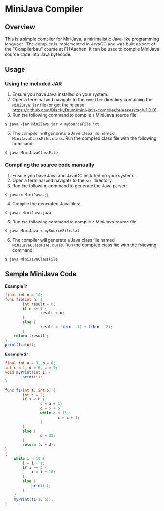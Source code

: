 # MiniJava Compiler

## Overview
This is a simple compiler for MiniJava, a minimalistic Java-like programming language. The compiler is implemented in JavaCC and was built as part of the "Compilerbau" course at FH Aachen. It can be used to compile MiniJava source code into Java bytecode.

## Usage

### Using the included JAR
1. Ensure you have Java installed on your system.
2. Open a terminal and navigate to the `compiler` directory containing the `MiniJava.jar` file (or get the release: https://github.com/BlackyDrum/mini-java-compiler/releases/tag/v1.0.0).
3. Run the following command to compile a MiniJava source file:
```
$ java -jar MiniJava.jar < mySourceFile.txt
```
5. The compiler will generate a Java class file named `MiniJavaClassFile.class`. Run the compiled class file with the following command:
```
$ java MiniJavaClassFile
```

### Compiling the source code manually
1. Ensure you have Java and JavaCC installed on your system.
2. Open a terminal and navigate to the `src` directory.
3. Run the following command to generate the Java parser:
```
$ javacc MiniJava.jj
```
4. Compile the generated Java files:
```
$ javac MiniJava.java
```
5. Run the following command to compile a MiniJava source file:
```
$ java MiniJava < mySourceFile.txt
```
6. The compiler will generate a Java class file named `MiniJavaClassFile.class`. Run the compiled class file with the following command:
```
$ java MiniJavaClassFile
```

## Sample MiniJava Code
**Example 1:**
```java
final int n = 10;
func fib(int n) {
        int result = 0;
        if n <= 1 {
                result = n;
        }
        else {
                result = fib(n - 1) + fib(n - 2);
        }
	return (result);
}
print(fib(n));
```

**Example 2:**
```java
final int a = 3, b = 6;
int c = 2, d = 6, i = 0;
void myPrint(int i) {
        print(i);
}

func f1(int a, int b) {
        int c = 2;
        if a < b {
                c = a + 1;
                d = 5 + 5;
                while c < 15 {
                        c = c + 1;
                }
        }
        else {
                d = 33;
        }
        return (c + d);
}
{
	while i < 10 {
		i = i + 1;
		if i == 5 {
			i = i + 10;
		}
		else {
			print(i);
		}
	}
	myPrint(f1(1, 5));
}

```
